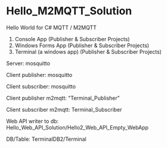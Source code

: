 # Hello_M2MQTT_Solution
Hello World for C# MQTT / M2MQTT

1. Console App (Publisher & Subscriber Projects)
2. Windows Forms App (Publisher & Subscriber Projects)
3. Terminal (a windows app) (Publisher & Subscriber Projects)

Server: mosquitto

Client publisher: mosquitto

Client subscriber: mosquitto

Client publisher m2mqtt: "Terminal_Publisher"

Client subscriber m2mqtt: Terminal_Subscriber

Web API writer to db: Hello_Web_API_Solution/Hello2_Web_API_Empty_WebApp

DB/Table: TerminalDB2/Terminal
